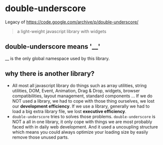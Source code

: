 # double-underscore

Legacy of https://code.google.com/archive/p/double-underscore/

> a light-weight javascript library with widgets

## double-underscore means '__'
__ is the only global namespace used by this library.

## why there is another library?

- All most all javascript library do things such as array utilities, string utilities, DOM, Event, Animation, Drag & Drop, widgets, browser compatibilities, layout management, standard components ... If we do NOT used a library, we had to cope with those thing ourselves, we lost our __development efficiency__. If we use a library, generally we had to load a big extra library file, we lost __executive efficiency__.
- `double-underscore` tries to solves those problems. `double-underscore` is NOT a all in one library, it only cope with things we are most probably faced with in daily web development. And it used a uncoupling structure which means you could always optimize your loading size by easily remove those unused parts.